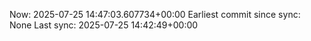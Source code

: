 Now: 2025-07-25 14:47:03.607734+00:00 Earliest commit since sync: None Last sync: 2025-07-25 14:42:49+00:00
